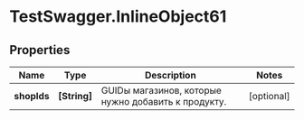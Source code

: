 # TestSwagger.InlineObject61

## Properties

Name | Type | Description | Notes
------------ | ------------- | ------------- | -------------
**shopIds** | **[String]** | GUIDы магазинов, которые нужно добавить к продукту. | [optional] 


